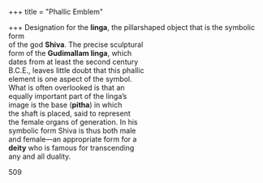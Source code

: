 +++
title = "Phallic Emblem"

+++
Designation for the **linga**, the pillarshaped object that is the symbolic form  
of the god **Shiva**. The precise sculptural  
form of the **Gudimallam linga**, which  
dates from at least the second century  
B.C.E., leaves little doubt that this phallic  
element is one aspect of the symbol.  
What is often overlooked is that an  
equally important part of the linga’s  
image is the base (**pitha**) in which  
the shaft is placed, said to represent  
the female organs of generation. In his  
symbolic form Shiva is thus both male  
and female—an appropriate form for a  
**deity** who is famous for transcending  
any and all duality.

509  
